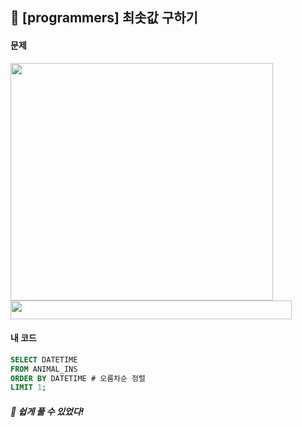 ## 📍 [programmers] 최솟값 구하기 <br>

#### 문제 <br>
<img src="https://github.com/yejinsohn/TIL/assets/104317217/489f22f3-b7a4-4704-bfe3-0d61ed751dbe" width="420" height="380"/>
<img src="https://github.com/yejinsohn/TIL/assets/104317217/703f73b5-4caf-43d7-b623-9f626be3a481" width="450" height="30"/>

#### 내 코드 <br>

```sql
SELECT DATETIME
FROM ANIMAL_INS
ORDER BY DATETIME # 오름차순 정렬
LIMIT 1;
```

##### 🌿 쉽게 풀 수 있었다!
